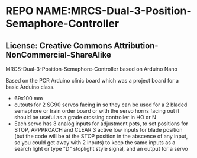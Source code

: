 # REPO NAME:MRCS-Dual-3-Position-Semaphore-Controller
## License: Creative Commons Attribution-NonCommercial-ShareAlike

MRCS-Dual-3-Position-Semaphore-Controller based on Arduino Nano

Based on the PCR Arduino clinic board which was a project board for a basic Arduino class.  
- 69x100 mm
- cutouts for 2 SG90 servos facing in so they can be used for a 2 bladed semaphore or train order board
or with the servo horns facing out it should be useful as a grade crossing controller in HO or N
- Each servo has 3 analog inputs for adjustment pots, to set positions for STOP, APPPROACH and CLEAR
3 active low inputs for blade position (but the code will be at the STOP position in the abscence of 
any input, so you could get away with 2 inputs) to keep the same inputs as a search light or type "D" 
stoplight style signal, and an output for a servo
